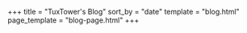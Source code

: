 +++
title = "TuxTower's Blog"
sort_by = "date"
template = "blog.html"
page_template = "blog-page.html"
+++
